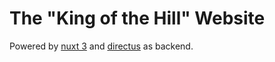 # The "King of the Hill" Website

Powered by [nuxt 3](https://v3.nuxtjs.org) and [directus](https://directus.io/) as backend.
